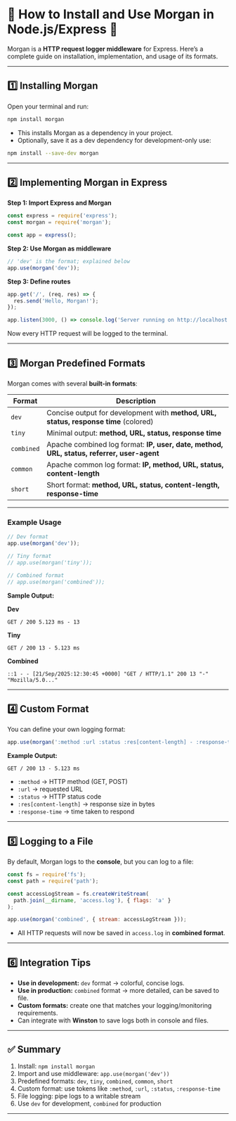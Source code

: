 
# 🧩 How to Install and Use Morgan in Node.js/Express 🚦

Morgan is a **HTTP request logger middleware** for Express. Here’s a complete guide on installation, implementation, and usage of its formats.

---

## 1️⃣ **Installing Morgan**

Open your terminal and run:

```bash
npm install morgan
```

* This installs Morgan as a dependency in your project.
* Optionally, save it as a dev dependency for development-only use:

```bash
npm install --save-dev morgan
```

---

## 2️⃣ **Implementing Morgan in Express**

**Step 1: Import Express and Morgan**

```js
const express = require('express');
const morgan = require('morgan');

const app = express();
```

**Step 2: Use Morgan as middleware**

```js
// 'dev' is the format; explained below
app.use(morgan('dev'));
```

**Step 3: Define routes**

```js
app.get('/', (req, res) => {
  res.send('Hello, Morgan!');
});

app.listen(3000, () => console.log('Server running on http://localhost:3000'));
```

Now every HTTP request will be logged to the terminal.

---

## 3️⃣ **Morgan Predefined Formats**

Morgan comes with several **built-in formats**:

| Format     | Description                                                                               |
| ---------- | ----------------------------------------------------------------------------------------- |
| `dev`      | Concise output for development with **method, URL, status, response time** (colored)      |
| `tiny`     | Minimal output: **method, URL, status, response time**                                    |
| `combined` | Apache combined log format: **IP, user, date, method, URL, status, referrer, user-agent** |
| `common`   | Apache common log format: **IP, method, URL, status, content-length**                     |
| `short`    | Short format: **method, URL, status, content-length, response-time**                      |

---

### Example Usage

```js
// Dev format
app.use(morgan('dev'));

// Tiny format
// app.use(morgan('tiny'));

// Combined format
// app.use(morgan('combined'));
```

**Sample Output:**

**Dev**

```
GET / 200 5.123 ms - 13
```

**Tiny**

```
GET / 200 13 - 5.123 ms
```

**Combined**

```
::1 - - [21/Sep/2025:12:30:45 +0000] "GET / HTTP/1.1" 200 13 "-" "Mozilla/5.0..."
```

---

## 4️⃣ **Custom Format**

You can define your own logging format:

```js
app.use(morgan(':method :url :status :res[content-length] - :response-time ms'));
```

**Example Output:**

```
GET / 200 13 - 5.123 ms
```

* `:method` → HTTP method (GET, POST)
* `:url` → requested URL
* `:status` → HTTP status code
* `:res[content-length]` → response size in bytes
* `:response-time` → time taken to respond

---

## 5️⃣ **Logging to a File**

By default, Morgan logs to the **console**, but you can log to a file:

```js
const fs = require('fs');
const path = require('path');

const accessLogStream = fs.createWriteStream(
  path.join(__dirname, 'access.log'), { flags: 'a' }
);

app.use(morgan('combined', { stream: accessLogStream }));
```

* All HTTP requests will now be saved in `access.log` in **combined format**.

---

## 6️⃣ **Integration Tips**

* **Use in development:** `dev` format → colorful, concise logs.
* **Use in production:** `combined` format → more detailed, can be saved to file.
* **Custom formats:** create one that matches your logging/monitoring requirements.
* Can integrate with **Winston** to save logs both in console and files.

---

## ✅ **Summary**

1. Install: `npm install morgan`
2. Import and use middleware: `app.use(morgan('dev'))`
3. Predefined formats: `dev`, `tiny`, `combined`, `common`, `short`
4. Custom format: use tokens like `:method`, `:url`, `:status`, `:response-time`
5. File logging: pipe logs to a writable stream
6. Use `dev` for development, `combined` for production

---